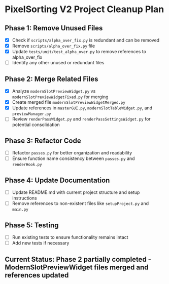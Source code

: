 # PixelSorting V2 Project Cleanup Plan

## Phase 1: Remove Unused Files
- [x] Check if `scripts/alpha_over_fix.py` is redundant and can be removed
- [x] Remove `scripts/alpha_over_fix.py` file
- [x] Update `tests/unit/test_alpha_over.py` to remove references to alpha_over_fix
- [ ] Identify any other unused or redundant files

## Phase 2: Merge Related Files
- [x] Analyze `modernSlotPreviewWidget.py` vs `modernSlotPreviewWidgetFixed.py` for merging
- [x] Create merged file `modernSlotPreviewWidgetMerged.py`
- [x] Update references in `masterGUI.py`, `modernSlotTableWidget.py`, and `previewManager.py`
- [ ] Review `renderPassWidget.py` and `renderPassSettingsWidget.py` for potential consolidation

## Phase 3: Refactor Code
- [ ] Refactor `passes.py` for better organization and readability
- [ ] Ensure function name consistency between `passes.py` and `renderHook.py`

## Phase 4: Update Documentation
- [ ] Update README.md with current project structure and setup instructions
- [ ] Remove references to non-existent files like `setupProject.py` and `main.py`

## Phase 5: Testing
- [ ] Run existing tests to ensure functionality remains intact
- [ ] Add new tests if necessary

## Current Status: Phase 2 partially completed - ModernSlotPreviewWidget files merged and references updated
